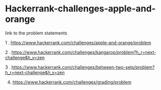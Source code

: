 # Hackerrank-challenges-apple-and-orange
link to the problem statements
 
 1 . https://www.hackerrank.com/challenges/apple-and-orange/problem
 
 2 . https://www.hackerrank.com/challenges/kangaroo/problem?h_r=next-challenge&h_v=zen
 
 3 . https://www.hackerrank.com/challenges/between-two-sets/problem?h_r=next-challenge&h_v=zen
 
 4. https://www.hackerrank.com/challenges/grading/problem
